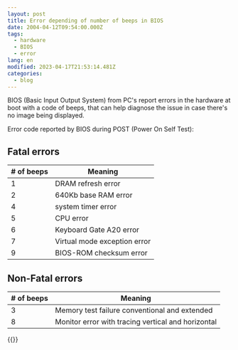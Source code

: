 ```yaml
---
layout: post
title: Error depending of number of beeps in BIOS
date: 2004-04-12T09:54:00.000Z
tags:
  - hardware
  - BIOS
  - error
lang: en
modified: 2023-04-17T21:53:14.481Z
categories:
  - blog
---
```


BIOS (Basic Input Output System) from PC's report errors in the hardware at boot with a code of beeps, that can help diagnose the issue in case there's no image being displayed.

Error code reported by BIOS during POST (Power On Self Test):

## Fatal errors

| # of beeps | Meaning                      |
| ---------- | ---------------------------- |
| 1          | DRAM refresh error           |
| 2          | 640Kb base RAM error         |
| 4          | system timer error           |
| 5          | CPU error                    |
| 6          | Keyboard Gate A20 error      |
| 7          | Virtual mode exception error |
| 9          | BIOS-ROM checksum error      |

## Non-Fatal errors

| # of beeps | Meaning                                            |
| ---------- | -------------------------------------------------- |
| 3          | Memory test failure conventional and extended      |
| 8          | Monitor error with tracing vertical and horizontal |

{{<enjoy>}}

